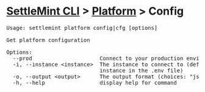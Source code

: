 <h1 id="home"><a href="../../settlemint.md">SettleMint CLI</a> > <a href="../platform.md">Platform</a> > Config</h1>

<pre>Usage: settlemint platform config|cfg [options]

Get platform configuration

Options:
  --prod                     Connect to your production environment
  -i, --instance &lt;instance&gt;  The instance to connect to (defaults to the
                             instance in the .env file)
  -o, --output &lt;output&gt;      The output format (choices: &quot;json&quot;, &quot;yaml&quot;)
  -h, --help                 display help for command
</pre>

